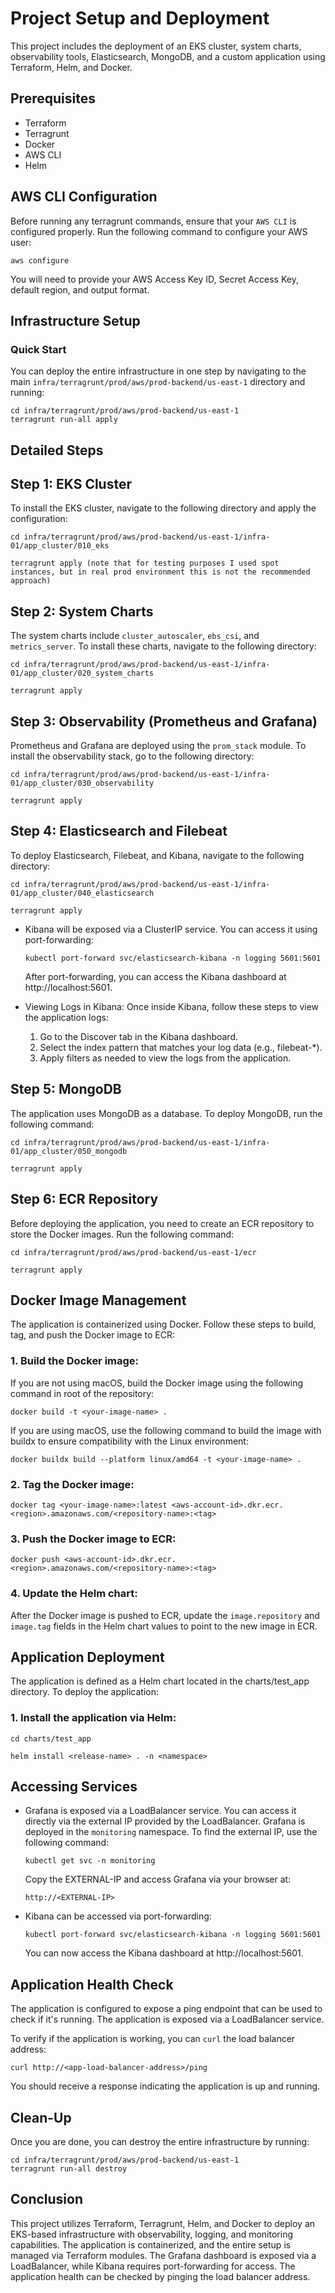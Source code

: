 # Project Setup and Deployment

This project includes the deployment of an EKS cluster, system charts, observability tools, Elasticsearch, MongoDB, and a custom application using Terraform, Helm, and Docker.

## Prerequisites

- Terraform
- Terragrunt
- Docker
- AWS CLI
- Helm

## AWS CLI Configuration
Before running any terragrunt commands, ensure that your `AWS CLI` is configured properly. Run the following command to configure your AWS user:

```
aws configure
```
You will need to provide your AWS Access Key ID, Secret Access Key, default region, and output format.

## Infrastructure Setup

### Quick Start

You can deploy the entire infrastructure in one step by navigating to the main `infra/terragrunt/prod/aws/prod-backend/us-east-1` directory and running:

```
cd infra/terragrunt/prod/aws/prod-backend/us-east-1
terragrunt run-all apply
```
## Detailed Steps

## Step 1: EKS Cluster

To install the EKS cluster, navigate to the following directory and apply the configuration:

```
cd infra/terragrunt/prod/aws/prod-backend/us-east-1/infra-01/app_cluster/010_eks
```
```
terragrunt apply (note that for testing purposes I used spot instances, but in real prod environment this is not the recommended approach)
```

## Step 2: System Charts

The system charts include `cluster_autoscaler`, `ebs_csi`, and `metrics_server`. To install these charts, navigate to the following directory:
```
cd infra/terragrunt/prod/aws/prod-backend/us-east-1/infra-01/app_cluster/020_system_charts
```
```
terragrunt apply
```

## Step 3: Observability (Prometheus and Grafana)

Prometheus and Grafana are deployed using the `prom_stack` module. To install the observability stack, go to the following directory:
```
cd infra/terragrunt/prod/aws/prod-backend/us-east-1/infra-01/app_cluster/030_observability
```
```
terragrunt apply
```

## Step 4: Elasticsearch and Filebeat

To deploy Elasticsearch, Filebeat, and Kibana, navigate to the following directory:

```
cd infra/terragrunt/prod/aws/prod-backend/us-east-1/infra-01/app_cluster/040_elasticsearch
```
```
terragrunt apply
```

- Kibana will be exposed via a ClusterIP service. You can access it using port-forwarding:

  ```
  kubectl port-forward svc/elasticsearch-kibana -n logging 5601:5601
  ```
  After port-forwarding, you can access the Kibana dashboard at http://localhost:5601.

- Viewing Logs in Kibana: Once inside Kibana, follow these steps to view the application logs:

  1. Go to the Discover tab in the Kibana dashboard.
  2. Select the index pattern that matches your log data (e.g., filebeat-*).
  3. Apply filters as needed to view the logs from the application.

## Step 5: MongoDB  

The application uses MongoDB as a database. To deploy MongoDB, run the following command:

```
cd infra/terragrunt/prod/aws/prod-backend/us-east-1/infra-01/app_cluster/050_mongodb
```
```
terragrunt apply
```

## Step 6: ECR Repository

Before deploying the application, you need to create an ECR repository to store the Docker images. Run the following command:
```
cd infra/terragrunt/prod/aws/prod-backend/us-east-1/ecr
```
```
terragrunt apply
```

## Docker Image Management

The application is containerized using Docker. Follow these steps to build, tag, and push the Docker image to ECR:

### 1. Build the Docker image:

 If you are not using macOS, build the Docker image using the following command in root of the repository:

```
docker build -t <your-image-name> .
```

If you are using macOS, use the following command to build the image with buildx to ensure compatibility with the Linux environment:

```
docker buildx build --platform linux/amd64 -t <your-image-name> .
```

### 2. Tag the Docker image:

```
docker tag <your-image-name>:latest <aws-account-id>.dkr.ecr.<region>.amazonaws.com/<repository-name>:<tag>
```

### 3. Push the Docker image to ECR:

```
docker push <aws-account-id>.dkr.ecr.<region>.amazonaws.com/<repository-name>:<tag>
```

### 4. Update the Helm chart:

After the Docker image is pushed to ECR, update the `image.repository` and `image.tag` fields in the Helm chart values to point to the new image in ECR.

## Application Deployment

The application is defined as a Helm chart located in the charts/test_app directory. To deploy the application:

### 1. Install the application via Helm:


```
cd charts/test_app
```
```
helm install <release-name> . -n <namespace>
```

## Accessing Services

- Grafana is exposed via a LoadBalancer service. You can access it directly via the external IP provided by the LoadBalancer. Grafana is deployed in the `monitoring` namespace. To find the external IP, use the following command:

  ```
  kubectl get svc -n monitoring
  ```
  Copy the EXTERNAL-IP and access Grafana via your browser at:

  ```
  http://<EXTERNAL-IP>
  ```

- Kibana can be accessed via port-forwarding:

  ```
  kubectl port-forward svc/elasticsearch-kibana -n logging 5601:5601
  ```
  You can now access the Kibana dashboard at http://localhost:5601.


## Application Health Check

The application is configured to expose a ping endpoint that can be used to check if it's running. The application is exposed via a LoadBalancer service.

To verify if the application is working, you can `curl` the load balancer address:

  ```
  curl http://<app-load-balancer-address>/ping
  ```
  You should receive a response indicating the application is up and running.

## Clean-Up
Once you are done, you can destroy the entire infrastructure by running:

```
cd infra/terragrunt/prod/aws/prod-backend/us-east-1
terragrunt run-all destroy
```

## Conclusion
This project utilizes Terraform, Terragrunt, Helm, and Docker to deploy an EKS-based infrastructure with observability, logging, and monitoring capabilities. The application is containerized, and the entire setup is managed via Terraform modules. The Grafana dashboard is exposed via a LoadBalancer, while Kibana requires port-forwarding for access. The application health can be checked by pinging the load balancer address.